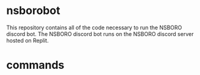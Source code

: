 # nsborobot
This repository contains all of the code necessary to run the NSBORO discord bot. The NSBORO discord bot runs on the NSBORO discord server hosted on Replit.

# commands


